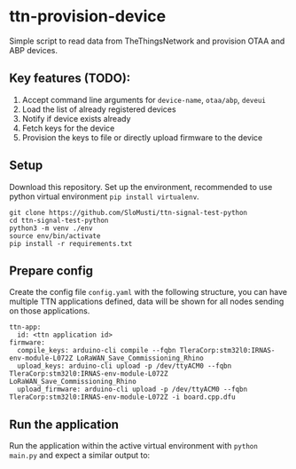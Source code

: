 # ttn-provision-device
Simple script to read data from TheThingsNetwork and provision OTAA and ABP devices.

## Key features (TODO):
1. Accept command line arguments for `device-name`, `otaa/abp`, `deveui`
1. Load the list of already registered devices
1. Notify if device exists already
1. Fetch keys for the device
1. Provision the keys to file or directly upload firmware to the device

## Setup
Download this repository. Set up the environment, recommended to use python virtual environment `pip install virtualenv`.

```
git clone https://github.com/SloMusti/ttn-signal-test-python
cd ttn-signal-test-python
python3 -m venv ./env
source env/bin/activate
pip install -r requirements.txt
```

## Prepare config
Create the config file `config.yaml` with the following structure, you can have multiple TTN applications defined, data will be shown for all nodes sending on those applications.
```
ttn-app:
  id: <ttn application id>
firmware:
  compile_keys: arduino-cli compile --fqbn TleraCorp:stm32l0:IRNAS-env-module-L072Z LoRaWAN_Save_Commissioning_Rhino
  upload_keys: arduino-cli upload -p /dev/ttyACM0 --fqbn TleraCorp:stm32l0:IRNAS-env-module-L072Z LoRaWAN_Save_Commissioning_Rhino
  upload_firmware: arduino-cli upload -p /dev/ttyACM0 --fqbn TleraCorp:stm32l0:IRNAS-env-module-L072Z -i board.cpp.dfu
```

## Run the application
Run the application within the active virtual environment with `python main.py` and expect a similar output to:

